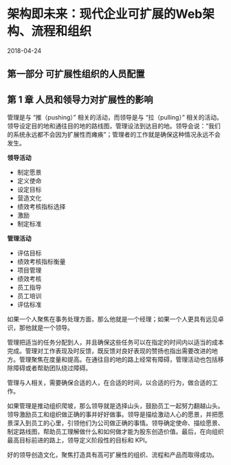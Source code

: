# 架构即未来：现代企业可扩展的Web架构、流程和组织
2018-04-24

## 第一部分  可扩展性组织的人员配置
## 第 1 章  人员和领导力对扩展性的影响
管理是与 “推（pushing）” 相关的活动，而领导是与 “拉（pulling）” 相关的活动。领导设定目的地和通往目的地的路线图，管理设法到达目的地。领导会说：“我们的系统永远都不会因为扩展性而瘫痪”；管理者的工作就是确保这种情况永远不会发生。

__领导活动__  
  - 制定愿景
  - 定义使命
  - 设定目标
  - 营造文化
  - 绩效考核指标选择
  - 激励
  - 制定标准

__管理活动__  
  - 评估目标
  - 绩效考核指标衡量
  - 项目管理
  - 绩效考核
  - 员工指导
  - 员工培训
  - 评估标准

如果一个人聚焦在事务处理方面，那么他就是一个经理；如果一个人更具有远见卓识，那他就是一个领导。

管理把适当的任务分配到人，并且确保这些任务可以在指定的时间内以适当的成本完成。管理对工作表现及时反馈，既反馈对良好表现的赞扬也指出需要改进的地方。管理聚焦在度量和提高。在通往目的地的路上经常有障碍，管理活动也包括移除障碍或者帮助团队绕过障碍。

管理与人相关，需要确保合适的人，在合适的时间，以合适的行为，做合适的工作。

如果管理是推动组织爬坡，那么领导就是选择山头，鼓励员工一起努力翻越山头。领导激励员工和组织做正确的事并好好做事。领导是描绘激动人心的愿景，并把愿景深入到员工的心里，引领他们为公司做正确的事情。领导确定使命、描绘愿景、制定路线图，帮助员工理解做什么和如何做才能为股东创造价值。最后，在向组织最高目标前进的路上，领导定义阶段性的目标和 KPI。

好的领导创造文化，聚焦打造具有高可扩展性的组织、流程和产品而取得成功。
